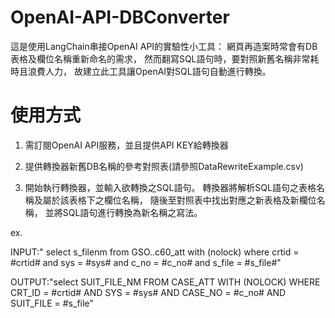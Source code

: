 # OpenAI-API-DBConverter
這是使用LangChain串接OpenAI API的實驗性小工具：
網頁再造案時常會有DB表格及欄位名稱重新命名的需求，
然而翻寫SQL語句時，要對照新舊名稱非常耗時且浪費人力，
故建立此工具讓OpenAI對SQL語句自動進行轉換。

# 使用方式

1. 需訂閱OpenAI API服務，並且提供API KEY給轉換器

1. 提供轉換器新舊DB名稱的參考對照表(請參照DataRewriteExample.csv)

1. 開始執行轉換器，並輸入欲轉換之SQL語句。
      轉換器將解析SQL語句之表格名稱及屬於該表格下之欄位名稱，
      隨後至對照表中找出對應之新表格及新欄位名稱，
      並將SQL語句進行轉換為新名稱之寫法。

ex.

INPUT:" select  s_filenm 	from GSO..c60_att with (nolock) 		where crtid = #crtid#   and sys = #sys#  and c_no = #c_no#    and s_file = #s_file#"

OUTPUT:"select  SUIT_FILE_NM  FROM  CASE_ATT  WITH  (NOLOCK)  WHERE CRT_ID = #crtid#  AND SYS = #sys#  AND CASE_NO = #c_no# AND SUIT_FILE = #s_file"


